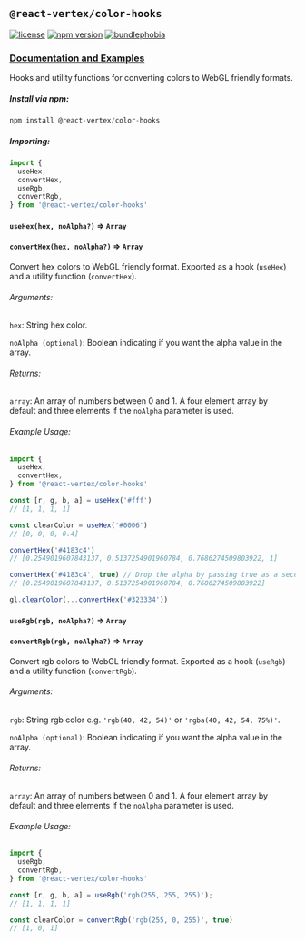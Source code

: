 ## `@react-vertex/color-hooks`

[![license](https://img.shields.io/github/license/mashape/apistatus.svg?maxAge=2592000)](https://github.com/sghall/react-vertex/blob/master/packages/color-hooks/LICENSE)
[![npm version](https://img.shields.io/npm/v/@react-vertex/color-hooks.svg)](https://www.npmjs.com/package/@react-vertex/color-hooks)
[![bundlephobia](https://badgen.net/bundlephobia/minzip/@react-vertex/color-hooks)](https://bundlephobia.com/result?p=@react-vertex/color-hooks)

### [Documentation and Examples](https://react-vertex.com)

Hooks and utility functions for converting colors to WebGL friendly formats.

##### Install via npm:
```js
npm install @react-vertex/color-hooks
```

##### Importing:

```js
import {
  useHex,
  convertHex,
  useRgb,
  convertRgb,
} from '@react-vertex/color-hooks'
```

#### `useHex(hex, noAlpha?)` => `Array`
#### `convertHex(hex, noAlpha?)` => `Array`

Convert hex colors to WebGL friendly format. Exported as a hook (`useHex`) and a utility function (`convertHex`).

###### Arguments:

`hex`: String hex color.

`noAlpha (optional)`: Boolean indicating if you want the alpha value in the array.

###### Returns:

`array`: An array of numbers between 0 and 1.  A four element array by default and three elements if the `noAlpha` parameter is used.

###### Example Usage:

```js
import {
  useHex,
  convertHex,
} from '@react-vertex/color-hooks'

const [r, g, b, a] = useHex('#fff')
// [1, 1, 1, 1]

const clearColor = useHex('#0006')
// [0, 0, 0, 0.4]

convertHex('#4183c4')
// [0.2549019607843137, 0.5137254901960784, 0.7686274509803922, 1]

convertHex('#4183c4', true) // Drop the alpha by passing true as a second param 
// [0.2549019607843137, 0.5137254901960784, 0.7686274509803922]

gl.clearColor(...convertHex('#323334'))
```

#### `useRgb(rgb, noAlpha?)` => `Array`
#### `convertRgb(rgb, noAlpha?)` => `Array`

Convert rgb colors to WebGL friendly format. Exported as a hook (`useRgb`) and a utility function (`convertRgb`).

###### Arguments:

`rgb`: String rgb color e.g. `'rgb(40, 42, 54)'` or `'rgba(40, 42, 54, 75%)'`.

`noAlpha (optional)`: Boolean indicating if you want the alpha value in the array.

###### Returns:

`array`: An array of numbers between 0 and 1.  A four element array by default and three elements if the `noAlpha` parameter is used.

###### Example Usage:

```js
import {
  useRgb,
  convertRgb,
} from '@react-vertex/color-hooks'

const [r, g, b, a] = useRgb('rgb(255, 255, 255)');
// [1, 1, 1, 1]

const clearColor = convertRgb('rgb(255, 0, 255)', true)
// [1, 0, 1]
```


